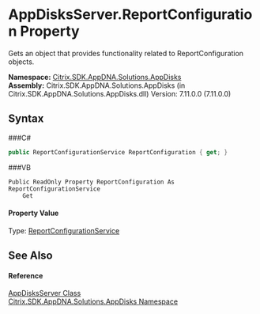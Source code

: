 # AppDisksServer.ReportConfiguration Property 
 

Gets an object that provides functionality related to ReportConfiguration objects.

**Namespace:**&nbsp;<a href="N_Citrix_SDK_AppDNA_Solutions_AppDisks">Citrix.SDK.AppDNA.Solutions.AppDisks</a><br />**Assembly:**&nbsp;Citrix.SDK.AppDNA.Solutions.AppDisks (in Citrix.SDK.AppDNA.Solutions.AppDisks.dll) Version: 7.11.0.0 (7.11.0.0)

## Syntax

###C#
```csharp
public ReportConfigurationService ReportConfiguration { get; }
```

###VB
```vbnet
Public ReadOnly Property ReportConfiguration As ReportConfigurationService
	Get
```


#### Property Value
Type: <a href="T_Citrix_SDK_AppDNA_ReportConfigurationService">ReportConfigurationService</a>

## See Also


#### Reference
<a href="T_Citrix_SDK_AppDNA_Solutions_AppDisks_AppDisksServer">AppDisksServer Class</a><br /><a href="N_Citrix_SDK_AppDNA_Solutions_AppDisks">Citrix.SDK.AppDNA.Solutions.AppDisks Namespace</a><br />